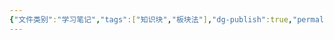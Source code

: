 ```yaml
---
{"文件类别":"学习笔记","tags":["知识块","板块法"],"dg-publish":true,"permalink":"/学习笔记/知识点cheese/亲属（婚姻家庭法）/","dgPassFrontmatter":true}
---
```



